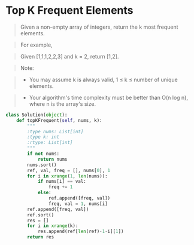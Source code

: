 # Top K Frequent Elements

> Given a non-empty array of integers, return the k most frequent elements.

> For example,

> Given [1,1,1,2,2,3] and k = 2, return [1,2].

> Note: 

> * You may assume k is always valid, 1 ≤ k ≤ number of unique elements.

> * Your algorithm's time complexity must be better than O(n log n), where n is the array's size.

```Python
class Solution(object):
    def topKFrequent(self, nums, k):
        """
        :type nums: List[int]
        :type k: int
        :rtype: List[int]
        """
        if not nums:
            return nums
        nums.sort()
        ref, val, freq = [], nums[0], 1
        for i in xrange(1, len(nums)):
            if nums[i] == val:
                freq += 1
            else:
                ref.append([freq, val])
                freq, val = 1, nums[i]
        ref.append([freq, val])
        ref.sort()
        res = []
        for i in xrange(k):
            res.append(ref[len(ref)-1-i][1])
        return res
```
